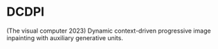 # DCDPI
(The visual computer 2023) Dynamic context-driven progressive image inpainting with auxiliary generative units.
